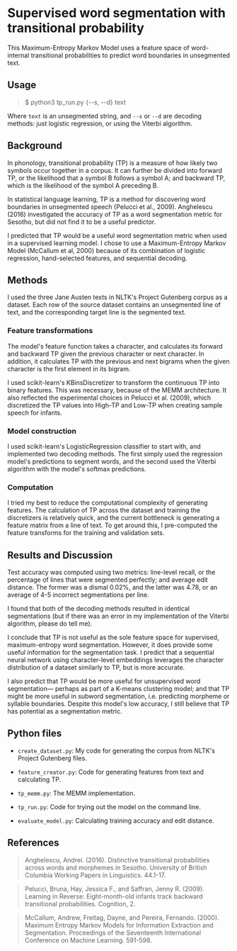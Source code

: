 # Supervised word segmentation with transitional probability

This Maximum-Entropy Markov Model uses a feature space of 
word-internal transitional probabilities to predict word 
boundaries in unsegmented text.

## Usage
> $ python3 tp_run.py {--s, --d} text

Where `text` is an unsegmented string, and `--s` or `--d` are
decoding methods: just logistic regression, or using the Viterbi
algorithm.

## Background
In phonology, transitional probability (TP) is a measure of how 
likely two symbols occur together in a corpus. It can further
be divided into forward TP, or the likelihood that a symbol B 
follows a symbol A; and backward TP, which is the likelihood 
of the symbol A preceding B.

In statistical language learning, TP is a method for discovering 
word boundaries in unsegmented speech (Pelucci et al., 2009). 
Anghelescu (2016) investigated the accuracy of TP as a
word segmentation metric for Sesotho, but did not find it to be
a useful predictor.

I predicted that TP would be a useful word segmentation metric
when used in a supervised learning model. I chose to use a
Maximum-Entropy Markov Model (McCallum et al, 2000) because of
its combination of logistic regression, hand-selected features,
and sequential decoding. 

## Methods
I used the three Jane Austen texts in NLTK's Project Gutenberg 
corpus as a dataset. Each row of the source dataset contains
an unsegmented line of text, and the corresponding target line
is the segmented text.

### Feature transformations
The model's feature function takes a character, and calculates
its forward and backward TP given the previous character or next
character. In addition, it calculates TP with the previous and 
next bigrams when the given character is the first element in 
its bigram.

I used scikit-learn's KBinsDiscretizer to transform the continuous
TP into binary features. This was necessary, because of the MEMM
architecture. It also reflected the experimental choices in
Pelucci et al. (2009), which discretized the TP values into
High-TP and Low-TP when creating sample speech for infants.

### Model construction
I used scikit-learn's LogisticRegression classifier to start 
with, and implemented two decoding methods. The first simply used
the regression model's predictions to segment words, and the
second used the Viterbi algorithm with the model's softmax 
predictions.

### Computation
I tried my best to reduce the computational complexity of
generating features. The calculation of TP across the dataset and
training the discretizers is relatively quick, and the current
bottleneck is generating a feature matrix from a line of text.
To get around this, I pre-computed the feature transforms for the
training and validation sets.

## Results and Discussion
Test accuracy was computed using two metrics: line-level recall,
or the percentage of lines that were segmented perfectly; and
average edit distance. The former was a dismal 0.02%, and the
latter was 4.78, or an average of 4-5 incorrect segmentations
per line.

I found that both of the decoding methods resulted in identical
segmentations (but if there was an error in my implementation
of the Viterbi algorithm, please do tell me).

I conclude that TP is not useful as the sole feature space for
supervised, maximum-entropy word segmentation. However, it does
provide some useful information for the segmentation task. I
predict that a sequential neural network using character-level
embeddings leverages the character distribution of a dataset
similarly to TP, but is more accurate.

I also predict that TP would be more useful for unsupervised word
segmentation— perhaps as part of a K-means clustering model; and
that TP might be more useful in subword segmentation, i.e.
predicting morpheme or syllable boundaries. Despite this model's
low accuracy, I still believe that TP has potential as a
segmentation metric.

## Python files
* `create_dataset.py`: My code for generating the corpus from
NLTK's Project Gutenberg files.
  
* `feature_creator.py`: Code for generating features from text 
and calculating TP.
  
* `tp_memm.py`: The MEMM implementation.

* `tp_run.py`: Code for trying out the model on the command line.

* `evaluate_model.py`: Calculating training accuracy and edit distance.

## References
>Anghelescu, Andrei. (2016). Distinctive transitional probabilities across words and morphemes in Sesotho. University of British Columbia Working Papers in Linguistics. 44.1-17.

>Pelucci, Bruna, Hay, Jessica F., and Saffran, Jenny R. (2009). Learning in Reverse: Eight-month-old infants track backward transitional probabilities. Cognition, 2.

>McCallum, Andrew, Freitag, Dayne, and Pereira, Fernando. (2000). Maximum Entropy Markov Models for Information Extraction and Segmentation. Proceedings of the Seventeenth International Conference on Machine Learning. 591-598.
